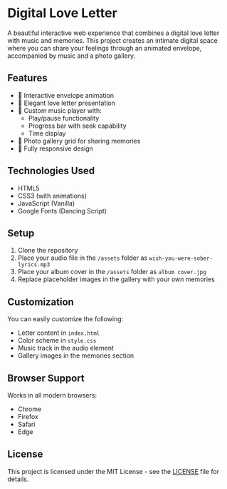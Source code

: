# Digital Love Letter

A beautiful interactive web experience that combines a digital love letter with music and memories. This project creates an intimate digital space where you can share your feelings through an animated envelope, accompanied by music and a photo gallery.

## Features

- 💌 Interactive envelope animation
- 💝 Elegant love letter presentation
- 🎵 Custom music player with:
  - Play/pause functionality
  - Progress bar with seek capability
  - Time display
- 📸 Photo gallery grid for sharing memories
- 📱 Fully responsive design

## Technologies Used

- HTML5
- CSS3 (with animations)
- JavaScript (Vanilla)
- Google Fonts (Dancing Script)

## Setup

1. Clone the repository
2. Place your audio file in the `/assets` folder as `wish-you-were-sober-lyrics.mp3`
3. Place your album cover in the `/assets` folder as `album cover.jpg`
4. Replace placeholder images in the gallery with your own memories

## Customization

You can easily customize the following:

- Letter content in `index.html`
- Color scheme in `style.css`
- Music track in the audio element
- Gallery images in the memories section

## Browser Support

Works in all modern browsers:
- Chrome
- Firefox
- Safari
- Edge

## License

This project is licensed under the MIT License - see the [LICENSE](LICENSE) file for details.